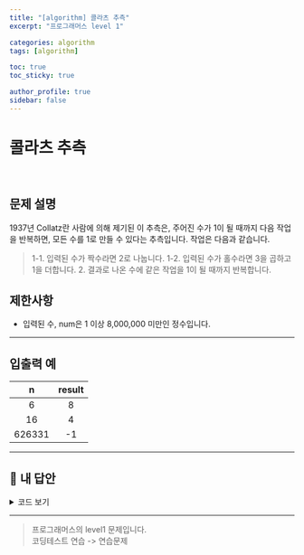 ```yaml
---
title: "[algorithm] 콜라츠 추측"
excerpt: "프로그래머스 level 1"

categories: algorithm
tags: [algorithm]

toc: true
toc_sticky: true

author_profile: true
sidebar: false
---
```


# 콜라츠 추측

<br/>

## 문제 설명

1937년 Collatz란 사람에 의해 제기된 이 추측은, 주어진 수가 1이 될 때까지 다음 작업을 반복하면, 모든 수를 1로 만들 수 있다는 추측입니다. 작업은 다음과 같습니다.

> 1-1. 입력된 수가 짝수라면 2로 나눕니다.
> 1-2. 입력된 수가 홀수라면 3을 곱하고 1을 더합니다. 2. 결과로 나온 수에 같은 작업을 1이 될 때까지 반복합니다.

## 제한사항

- 입력된 수, num은 1 이상 8,000,000 미만인 정수입니다.

---

## 입출력 예

|   n    | result |
| :----: | :----: |
|   6    |   8    |
|   16   |   4    |
| 626331 |   -1   |

---

## 🐤 내 답안

<details>
<summary>코드 보기</summary>
<div markdown="1">

```js
function solution(num) {
  // 1이 될 때까지 반복한 횟수
  let answer = 0;

  for (let i = 0; i < 500; i++) {
    if (num === 1) {
      break;
    }

    answer++;

    //num이 짝수일 때: 해당 수에 2를 곱한다.
    if (num % 2 === 0) {
      num = num / 2; // num = num / 2;
      // num이 홀수일 때: 해당 수에 3을 곱한 값에 1을 더한다.
    } else {
      num = num * 3 + 1;
    }
  }
  return num !== 1 ? -1 : answer;
}
```

</div>
</details>

---

> 프로그래머스의 level1 문제입니다.<br />
> 코딩테스트 연습 -> 연습문제
